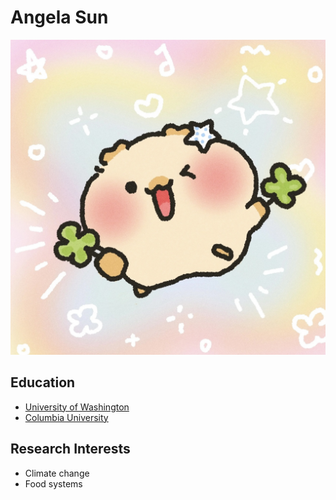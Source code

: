 # Angela Sun

![Image](photo.jpg)

## Education

- [University of Washington](https://www.washington.edu)
- [Columbia University](https://www.columbia.edu)

## Research Interests

- Climate change
- Food systems
